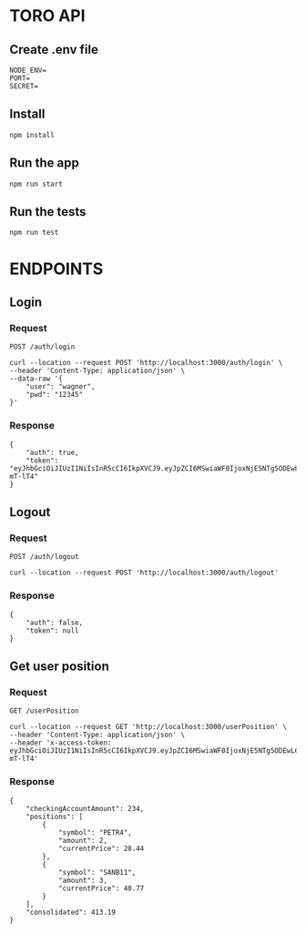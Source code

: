 # TORO API

## Create .env file

    NODE_ENV=
    PORT=
    SECRET=

## Install

    npm install

## Run the app

    npm run start

## Run the tests

    npm run test

# ENDPOINTS

## Login

### Request

`POST /auth/login`

    curl --location --request POST 'http://localhost:3000/auth/login' \
    --header 'Content-Type: application/json' \
    --data-raw '{
        "user": "wagner",
        "pwd": "12345"
    }'

### Response

    {
        "auth": true,
        "token": "eyJhbGciOiJIUzI1NiIsInR5cCI6IkpXVCJ9.eyJpZCI6MSwiaWF0IjoxNjE5NTg5ODEwLCJleHAiOjE2MTk1OTAxMTB9.MpgdWUIINuFH7VQCkcejxZfmfn4rklGjyPvm-mT-lT4"
    }

## Logout

### Request

`POST /auth/logout`

    curl --location --request POST 'http://localhost:3000/auth/logout'

### Response

    {
        "auth": false,
        "token": null
    }

## Get user position

### Request

`GET /userPosition`

    curl --location --request GET 'http://localhost:3000/userPosition' \
    --header 'Content-Type: application/json' \
    --header 'x-access-token: eyJhbGciOiJIUzI1NiIsInR5cCI6IkpXVCJ9.eyJpZCI6MSwiaWF0IjoxNjE5NTg5ODEwLCJleHAiOjE2MTk1OTAxMTB9.MpgdWUIINuFH7VQCkcejxZfmfn4rklGjyPvm-mT-lT4'

### Response

    {
        "checkingAccountAmount": 234,
        "positions": [
            {
                "symbol": "PETR4",
                "amount": 2,
                "currentPrice": 28.44
            },
            {
                "symbol": "SANB11",
                "amount": 3,
                "currentPrice": 40.77
            }
        ],
        "consolidated": 413.19
    }